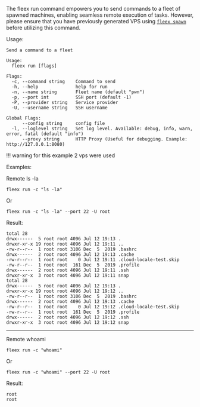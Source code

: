 The fleex run command empowers you to send commands to a fleet of spawned machines, enabling seamless remote execution of tasks. However, please ensure that you have previously generated VPS using [`fleex spawn`](spawn.md) before utilizing this command.

Usage:

```
Send a command to a fleet

Usage:
  fleex run [flags]

Flags:
  -c, --command string    Command to send
  -h, --help              help for run
  -n, --name string       Fleet name (default "pwn")
  -p, --port int          SSH port (default -1)
  -P, --provider string   Service provider
  -U, --username string   SSH username

Global Flags:
      --config string     config file
  -l, --loglevel string   Set log level. Available: debug, info, warn, error, fatal (default "info")
      --proxy string      HTTP Proxy (Useful for debugging. Example: http://127.0.0.1:8080)
```

!!! warning
    for this example 2 vps were used

Examples:

Remote ls -la
```
fleex run -c "ls -la"
```
Or
```
fleex run -c "ls -la" --port 22 -U root
```
Result:
```
total 28
drwx------  5 root root 4096 Jul 12 19:13 .
drwxr-xr-x 19 root root 4096 Jul 12 19:11 ..
-rw-r--r--  1 root root 3106 Dec  5  2019 .bashrc
drwx------  2 root root 4096 Jul 12 19:13 .cache
-rw-r--r--  1 root root    0 Jul 12 19:11 .cloud-locale-test.skip
-rw-r--r--  1 root root  161 Dec  5  2019 .profile
drwx------  2 root root 4096 Jul 12 19:11 .ssh
drwxr-xr-x  3 root root 4096 Jul 12 19:11 snap
total 28
drwx------  5 root root 4096 Jul 12 19:13 .
drwxr-xr-x 19 root root 4096 Jul 12 19:12 ..
-rw-r--r--  1 root root 3106 Dec  5  2019 .bashrc
drwx------  2 root root 4096 Jul 12 19:13 .cache
-rw-r--r--  1 root root    0 Jul 12 19:12 .cloud-locale-test.skip
-rw-r--r--  1 root root  161 Dec  5  2019 .profile
drwx------  2 root root 4096 Jul 12 19:12 .ssh
drwxr-xr-x  3 root root 4096 Jul 12 19:12 snap
```

---

Remote whoami
```
fleex run -c "whoami"
```
Or
```
fleex run -c "whoami" --port 22 -U root
```
Result:

```
root
root
```
